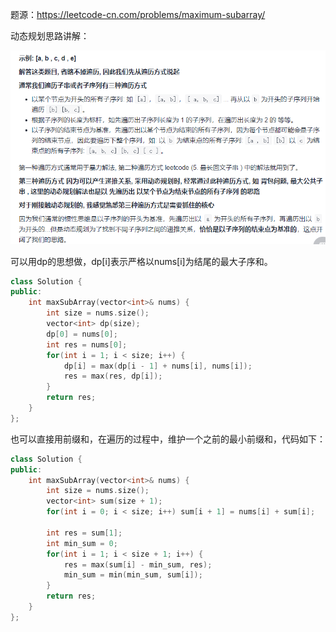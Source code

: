 题源：https://leetcode-cn.com/problems/maximum-subarray/

动态规划思路讲解：

![image](https://github.com/Songnnn/CodeTop/blob/main/images/最大子序和.png)

可以用dp的思想做，dp[i]表示严格以nums[i]为结尾的最大子序和。
```c++
class Solution {
public:
    int maxSubArray(vector<int>& nums) {
        int size = nums.size();
        vector<int> dp(size);
        dp[0] = nums[0];
        int res = nums[0];
        for(int i = 1; i < size; i++) {
            dp[i] = max(dp[i - 1] + nums[i], nums[i]);
            res = max(res, dp[i]);
        }
        return res;
    }
};
```

也可以直接用前缀和，在遍历的过程中，维护一个之前的最小前缀和，代码如下：
```c++
class Solution {
public:
    int maxSubArray(vector<int>& nums) {
        int size = nums.size();
        vector<int> sum(size + 1);
        for(int i = 0; i < size; i++) sum[i + 1] = nums[i] + sum[i];
        
        int res = sum[1];
        int min_sum = 0;
        for(int i = 1; i < size + 1; i++) {
            res = max(sum[i] - min_sum, res);
            min_sum = min(min_sum, sum[i]);
        } 
        return res;
    }
};
```
